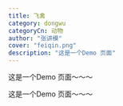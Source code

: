 ```yaml
---
title: 飞禽
category: dongwu
categoryCn: 动物
author: "张讲模"
cover: "feiqin.png"
description: "这是一个Demo 页面"
---
```


这是一个Demo 页面～～～

这是一个Demo 页面～～～

<!--more-->
